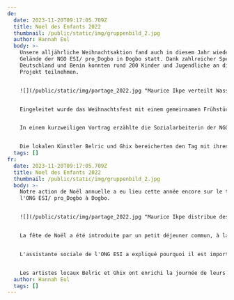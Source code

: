 ```yaml
---
de:
  date: 2023-11-20T09:17:05.709Z
  title: Noel des Enfants 2022
  thumbnail: /public/static/img/gruppenbild_2.jpg
  author: Hannah Eul
  body: >-
    Unsere alljährliche Weihnachtsaktion fand auch in diesem Jahr wieder auf dem
    Gelände der NGO ESI/ pro_Dogbo in Dogbo statt. Dank zahlreicher Spenden aus
    Deutschland und Benin konnten rund 200 Kinder und Jugendliche an diesem
    Projekt teilnehmen.


    ![](/public/static/img/partage_2022.jpg "Maurice Ikpe verteilt Wasserflaschen. ")


    Eingeleitet wurde das Weihnachtsfest mit einem gemeinsamen Frühstück, in dessen Anschluss das Programm startete. Sowohl der Vorsitzende der NGO AUB, Maurice Ikpe, als auch der Vorsitzende der NGO ESI, Jules Tohountode, hießen die Kinder und Jugendlichen herzlich willkommen. 


    I﻿n einem kurzweiligen Vortrag erzählte die Sozialarbeiterin der NGO ESI, warum es wichtig ist, die Umwelt frei von Abfällen zu halten und mittels welcher Methoden dies am besten geschehen kann.


    Die lokalen Künstler Belric und Ghix bereicherten den Tag mit ihren musikalischen Beiträgen.
  tags: []
fr:
  date: 2023-11-20T09:17:05.709Z
  title: Noel des Enfants 2022
  thumbnail: /public/static/img/gruppenbild_2.jpg
  body: >-
    Notre action de Noël annuelle a eu lieu cette année encore sur le terrain de
    l'ONG ESI/ pro_Dogbo à Dogbo.


    ![](/public/static/img/partage_2022.jpg "Maurice Ikpe distribue des bouteilles d'eau.")


    La fête de Noël a été introduite par un petit déjeuner commun, à la suite duquel le programme a débuté. Le président de l'ONG AUB, Maurice Ikpe, et le président de l'ONG ESI, Jules Tohountode, ont accueilli chaleureusement les enfants et les jeunes.


    L'assistante sociale de l'ONG ESI a expliqué pourquoi il est important de préserver l'environnement des déchets et quelles sont les meilleures méthodes pour y parvenir.


    Les artistes locaux Belric et Ghix ont enrichi la journée de leurs contributions musicales.
  author: Hannah Eul
  tags: []
---
```

